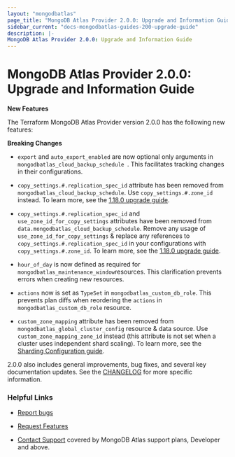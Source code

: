 ```yaml
---
layout: "mongodbatlas"
page_title: "MongoDB Atlas Provider 2.0.0: Upgrade and Information Guide"
sidebar_current: "docs-mongodbatlas-guides-200-upgrade-guide"
description: |-
MongoDB Atlas Provider 2.0.0: Upgrade and Information Guide
---
```


# MongoDB Atlas Provider 2.0.0: Upgrade and Information Guide

**New Features** 

The Terraform MongoDB Atlas Provider version 2.0.0 has the following new features:


**Breaking Changes**

- `export` and `auto_export_enabled` are now optional only arguments in `mongodbatlas_cloud_backup_schedule `. This facilitates tracking changes in their configurations. 

- `copy_settings.#.replication_spec_id` attribute has been removed from `mongodbatlas_cloud_backup_schedule`. Use `copy_settings.#.zone_id` instead. To learn more, see the [1.18.0 upgrade guide](../guides/1.18.0-upgrade-guide.md#transition-cloud-backup-schedules-for-clusters-to-use-zones).

- `copy_settings.#.replication_spec_id` and `use_zone_id_for_copy_settings` attributes have been removed from `data.mongodbatlas_cloud_backup_schedule`. Remove any usage of `use_zone_id_for_copy_settings` & replace any references to `copy_settings.#.replication_spec_id` in your configurations with `copy_settings.#.zone_id`. To learn more, see the [1.18.0 upgrade guide](../guides/1.18.0-upgrade-guide.md#transition-cloud-backup-schedules-for-clusters-to-use-zones).

- `hour_of_day` is now defined as required for `mongodbatlas_maintenance_window`resources. This clarification prevents errors when creating new resources. 

- `actions` now is set as `TypeSet` in `mongodbatlas_custom_db_role`. This prevents plan diffs when reordering the `actions` in `mongodbatlas_custom_db_role` resource.  

- `custom_zone_mapping` attribute has been removed from `mongodbatlas_global_cluster_config` resource & data source. Use `custom_zone_mapping_zone_id` instead (this attribute is not set when a cluster uses independent shard scaling). To learn more, see the [Sharding Configuration guide](https://registry.terraform.io/providers/mongodb/mongodbatlas/latest/docs/guides/cluster-to-advanced-cluster-migration-guide).


2.0.0 also includes general improvements, bug fixes, and several key documentation updates. See the [CHANGELOG](https://github.com/mongodb/terraform-provider-mongodbatlas/blob/master/CHANGELOG.md) for more specific information.


### Helpful Links

* [Report bugs](https://github.com/mongodb/terraform-provider-mongodbatlas/issues)

* [Request Features](https://feedback.mongodb.com/forums/924145-atlas?category_id=370723)

* [Contact Support](https://docs.atlas.mongodb.com/support/) covered by MongoDB Atlas support plans, Developer and above.
